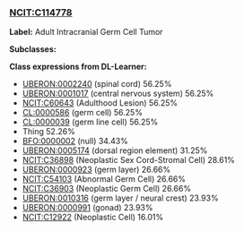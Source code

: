 
### [NCIT:C114778](http://purl.obolibrary.org/obo/NCIT_C114778)
**Label:** Adult Intracranial Germ Cell Tumor

**Subclasses:** 

**Class expressions from DL-Learner:**

- [UBERON:0002240](http://purl.obolibrary.org/obo/UBERON_0002240) (spinal cord) 56.25%
- [UBERON:0001017](http://purl.obolibrary.org/obo/UBERON_0001017) (central nervous system) 56.25%
- [NCIT:C60643](http://purl.obolibrary.org/obo/NCIT_C60643) (Adulthood Lesion) 56.25%
- [CL:0000586](http://purl.obolibrary.org/obo/CL_0000586) (germ cell) 56.25%
- [CL:0000039](http://purl.obolibrary.org/obo/CL_0000039) (germ line cell) 56.25%
- Thing 52.26%
- [BFO:0000002](http://purl.obolibrary.org/obo/BFO_0000002) (null) 34.43%
- [UBERON:0005174](http://purl.obolibrary.org/obo/UBERON_0005174) (dorsal region element) 31.25%
- [NCIT:C36898](http://purl.obolibrary.org/obo/NCIT_C36898) (Neoplastic Sex Cord-Stromal Cell) 28.61%
- [UBERON:0000923](http://purl.obolibrary.org/obo/UBERON_0000923) (germ layer) 26.66%
- [NCIT:C54103](http://purl.obolibrary.org/obo/NCIT_C54103) (Abnormal Germ Cell) 26.66%
- [NCIT:C36903](http://purl.obolibrary.org/obo/NCIT_C36903) (Neoplastic Germ Cell) 26.66%
- [UBERON:0010316](http://purl.obolibrary.org/obo/UBERON_0010316) (germ layer / neural crest) 23.93%
- [UBERON:0000991](http://purl.obolibrary.org/obo/UBERON_0000991) (gonad) 23.93%
- [NCIT:C12922](http://purl.obolibrary.org/obo/NCIT_C12922) (Neoplastic Cell) 16.01%


